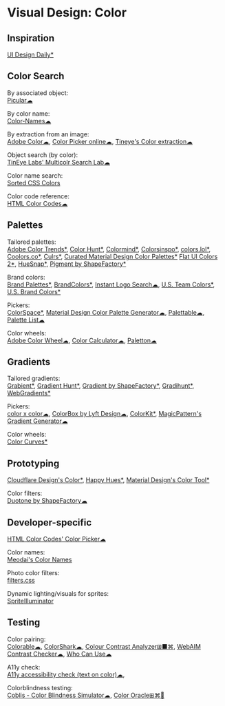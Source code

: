 # Visual Design: Color

## Inspiration

[UI Design Daily*](https://uidesigndaily.com/)

## Color Search

By associated object:  
[Picular☁](https://picular.co/)

By color name:  
[Color-Names☁](https://meodai.github.io/color-names/)

By extraction from an image:  
[Adobe Color☁](https://color.adobe.com/create/image),
[Color Picker online☁](https://image-color.com/),
[Tineye's Color extraction☁](https://labs.tineye.com/color/)

Object search (by color):  
[TinEye Labs' Multicolr Search Lab☁](https://labs.tineye.com/multicolr/)

Color name search:  
[Sorted CSS Colors](https://enes.in/sorted-colors/)

Color code reference:  
[HTML Color Codes☁](https://htmlcolorcodes.com/)

## Palettes

Tailored palettes:  
[Adobe Color Trends*](https://color.adobe.com/trends),
[Color Hunt*](https://colorhunt.co/),
[Colormind*](http://colormind.io/),
[Colorsinspo*](https://colorsinspo.com/),
[colors.lol*](https://colors.lol/),
[Coolors.co*](https://coolors.co/),
[Culrs*](https://www.culrs.com),
[Curated Material Design Color Palettes*](https://material.colorion.co/)
[Flat UI Colors 2*](https://flatuicolors.com/),
[HueSnap*](https://www.huesnap.com/explore),
[Pigment by ShapeFactory*](https://pigment.shapefactory.co/)

Brand colors:  
[Brand Palettes*](https://brandpalettes.com/all-brands/), [BrandColors*](https://brandcolors.net/),
[Instant Logo Search☁](http://instantlogosearch.com/),
[U.S. Team Colors*](https://usteamcolors.com/), [U.S. Brand Colors*](https://usbrandcolors.com/)

Pickers:  
[ColorSpace*](https://mycolor.space/),
[Material Design Color Palette Generator☁](https://www.materialpalette.com/),
[Palettable☁](https://www.palettable.io),
[Palette List☁](https://www.palettelist.com/)

Color wheels:  
[Adobe Color Wheel☁](https://color.adobe.com/create/color-wheel),
[Color Calculator☁](https://www.sessions.edu/color-calculator/),
[Paletton☁](https://paletton.com/)

## Gradients

Tailored gradients:  
[Grabient*](https://www.grabient.com/),
[Gradient Hunt*](https://gradienthunt.com/),
[Gradient by ShapeFactory*](https://gradient.shapefactory.co/),
[Gradihunt*](https://gradihunt.com/),
[WebGradients*](https://webgradients.com/)

Pickers:  
[color x color☁](https://colorcolor.in/),
[ColorBox by Lyft Design☁](https://www.colorbox.io/),
[ColorKit*](https://colorkit.io/),
[MagicPattern's Gradient Generator☁](https://www.magicpattern.design/tools/gradient-generator)

Color wheels:  
[Color Curves*](https://colorcurves.app/)

## Prototyping

[Cloudflare Design's Color*](https://color.cloudflare.design/),
[Happy Hues*](https://www.happyhues.co/),
[Material Design's Color Tool*](https://material.io/resources/color/)

Color filters:  
[Duotone by ShapeFactory☁](https://duotone.shapefactory.co/)

## Developer-specific

[HTML Color Codes' Color Picker☁](https://htmlcolorcodes.com/color-picker/)

Color names:  
[Meodai's Color Names](https://github.com/meodai/color-names)

Photo color filters:  
[filters.css](https://bansal.io/filters-css)

Dynamic lighting/visuals for sprites:  
[SpriteIlluminator](https://www.codeandweb.com/spriteilluminator)

## Testing

Color pairing:  
[Colorable☁](https://colorable.jxnblk.com/),
[ColorShark☁](https://colorshark.io/),
[Colour Contrast Analyzer⊞■⌘](https://developer.paciellogroup.com/resources/contrastanalyser/),
[WebAIM Contrast Checker☁](https://webaim.org/resources/contrastchecker/),
[Who Can Use☁](https://whocanuse.com/)

A11y check:  
[A11y accessibility check (text on color)☁](https://www.brandwood.com/a11y/),

Colorblindness testing:  
[Coblis - Color Blindness Simulator☁](https://www.color-blindness.com/coblis-color-blindness-simulator/),
[Color Oracle⊞⌘🐧](https://colororacle.org/)
